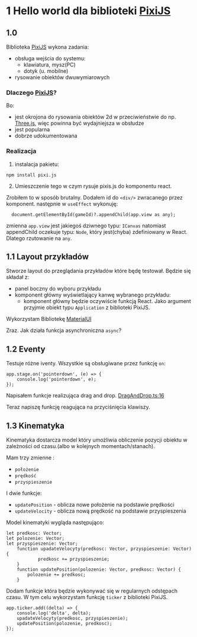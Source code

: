 # 1 Hello world dla biblioteki [PixiJS](https://pixijs.com/)


## 1.0 

Biblioteka [PixiJS](https://pixijs.com/) wykona zadania:
+ obsługa wejścia do systemu:
    + klawiatura, mysz(PC)
    + dotyk (u. mobilne)
+ rysowanie obiektów dwuwymiarowych

### Dlaczego [PixiJS](https://pixijs.com/)? 

Bo:

+ jest okrojona do rysowania obiektów 2d w przeciwieństwie do np. [Three.js](https://threejs.org/), więc powinna być wydajniejsza w obsłudze
+ jest popularna 
+ dobrze udokumentowana

### Realizacja

1) instalacja pakietu:
``` 
npm install pixi.js
```
2) Umieszczenie tego w czym rysuje pixis.js do komponentu react. 

Zrobiłem to w sposób brutalny. Dodałem id do `<div/>` zwracanego przez komponent. następnie w `useEffect` wykonuję:
```TS
  document.getElementById(gameId)?.appendChild(app.view as any);
  ```
zmienna `app.view` jest jakiegoś dziwnego typu: `ICanvas` natomiast appendChild oczekuje typu: `Node`,  który jest(chyba) zdefiniowany w React. Dlatego rzutowanie na `any`.

## 1.1 Layout przykładów

Stworze layout do przeglądania przykładów które będę testował. Będzie się składał z:
+ panel boczny do wyboru przykładu
+ komponent główny wyświetlający kanwę wybranego przykładu:
    + komponent główny będzie oczywiście funkcją React. Jako argument przyjmie obiekt typu `Application` z biblioteki PixiJS.

Wykorzystam Bibliotekę [MaterialUI](https://mui.com/)

Zraz. Jak działa funkcja asynchroniczna `async`?

## 1.2 Eventy

 Testuje różne iventy. Wszystkie są obsługiwane przez funkcję `on`: <!--(kod poniżej wygenerował Copilot) -->
```TS
app.stage.on('pointerdown', (e) => {
    console.log('pointerdown', e);
});
``` 
Napisałem funkcje realizująca drag and drop.
[DragAndDrop.ts:16](../apps/dragAndDrop.ts#L16)

Teraz napiszę funkcję reagująca na przyciśnięcia klawiszy.

## 1.3 Kinematyka

Kinematyka dostarcza model który umożliwia obliczenie pozycji obiektu w zależności od czasu.(albo w kolejnych momentach/stanach). 

Mam trzy zmienne :
 + `położenie`
 + `prędkość`
 + `przyspieszenie`

 I dwie funkcje:
 + `updatePosition` - oblicza nowe położenie na podstawie prędkości
 + `updateVelocity` - oblicza nową prędkość na podstawie przyspieszenia

 Model kinematyki wygląda następująco:
```TS
let predkosc: Vector;
let polozenie: Vector;
let przyspieszenie: Vector;
    function upadateVelocyty(predkosc: Vector, przyspieszenie: Vector) {
            predkosc += przyspieszenie;
    }
    function updatePosition(polozenie: Vector, predkosc: Vector) {
        polozenie += predkosc;
    }
```




Dodam funkcje która będzie wykonywać się w regularnych odstępach czasu. W tym celu wykorzystam funkcję `ticker` z biblioteki PixiJS. <!--(kod poniżej wygenerował Copilot) -->
```TS   
app.ticker.add((delta) => {
    console.log('delta', delta);
    upadateVelocyty(predkosc, przyspieszenie);
    updatePosition(polozenie, predkosc);
});
```







